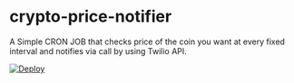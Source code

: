 # crypto-price-notifier

A Simple CRON JOB that checks price of the coin you want at every fixed interval and notifies via call by using Twilio API.

[![Deploy](https://button.deta.dev/1/svg)](https://go.deta.dev/deploy?repo=https://github.com/dhanushreddy291/crypto-price-notifier)
